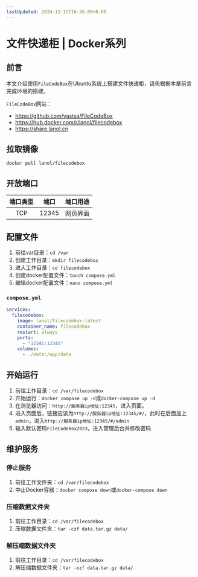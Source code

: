 ```yaml
---
lastUpdated: 2024-12-15T16:36:00+8:00
---
```


# 文件快递柜 | Docker系列

## 前言

本文介绍使用```FileCodeBox```在Ubuntu系统上搭建文件快递柜，请先根据本章前言完成环境的搭建。

```FileCodeBox```网站：
- <https://github.com/vastsa/FileCodeBox>
- <https://hub.docker.com/r/lanol/filecodebox>
- <https://share.lanol.cn>

## 拉取镜像

```docker pull lanol/filecodebox```

## 开放端口

| 端口类型 | 端口  | 端口用途 |
| :------: | :---: | :------: |
|   TCP    | 12345 | 网页界面 |

## 配置文件

1. 前往var目录：```cd /var```
2. 创建工作目录：```mkdir filecodebox```
3. 进入工作目录：```cd filecodebox```
4. 创建docker配置文件：```touch compose.yml```
5. 编辑docker配置文件：```nano compose.yml```

### ```compose.yml```

```yml
services:
  filecodebox:
    image: lanol/filecodebox:latest
    container_name: filecodebox
    restart: always
    ports:
      - "12345:12345"
    volumes:
      - ./data:/app/data
```

## 开始运行

1. 前往工作目录：```cd /var/filecodebox```
2. 开始运行：```docker compose up -d```或```docker-compose up -d```
3. 在浏览器访问：```http://服务器ip地址:12345```，进入页面。
4. 进入页面后，链接应该为```http://服务器ip地址:12345/#/```，此时在后面加上```admin```，进入```http://服务器ip地址:12345/#/admin```
5. 输入默认密码```FileCodeBox2023```，进入管理后台并修改密码

## 维护服务

### 停止服务

1. 前往工作文件夹：```cd /var/filecodebox```
2. 中止Docker容器：```docker compose down```或```docker-compose down```

### 压缩数据文件夹

1. 前往工作目录：```cd /var/filecodebox```
2. 压缩数据文件夹：```tar -czf data.tar.gz data/```

### 解压缩数据文件夹

1. 前往工作目录：```cd /var/filecodebox```
2. 解压缩数据文件夹：```tar -xzf data.tar.gz data/```